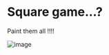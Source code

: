 # Square game...?

Paint them all !!!!

![image](https://user-images.githubusercontent.com/44581555/154351387-816e3612-0188-48fe-ad2c-96698144dd40.png)
